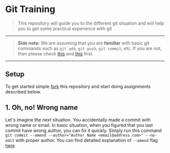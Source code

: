 # Git Training
> This repository will guide you to the different git situation and will help you to get some practical experience with git
---
> __Side note:__ We are assuming that you are __familiar__ with basic git commands such as `git add`, `git push`, `git commit`, etc. If you are not, then please check [this](https://www.freecodecamp.org/news/git-and-github-for-beginners/) and [this](https://learngitbranching.js.org/) first.
---

## Setup
To get started simple [fork](https://docs.gitlab.com/ee/user/project/repository/forking_workflow.html) this repository and start doing assignments described below.

## 1. Oh, no! Wrong name
Let's imagine the next situation. You accidentally made a commit with wrong name or email.
In basic situation, when you figured that you last commit have wrong author, you can fix it quickly. Simply run this command `git commit --amend --author="Author Name <email@address.com>" --no-edit` with proper author. You can find detailed explanation of `--amend` flag [here](https://www.atlassian.com/git/tutorials/rewriting-history#git-commit--amend)
